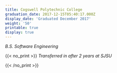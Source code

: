 ```yaml
---
title: Cogswell Polytechnic College
graduation_date: 2017-12-15T05:40:17.000Z
display_date: 'Graduated December 2017'
weight: '50'
printable: true
display: true
---
```

_B.S. Software Engineering_

{{< no_print >}}
_Transferred in after 2 years at SJSU_

{{< /no_print >}}
